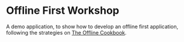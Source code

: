 # Offline First Workshop

A demo application, to show how to develop an offline first application, following the strategies on [The Offline Cookbook](https://web.dev/offline-cookbook/).
